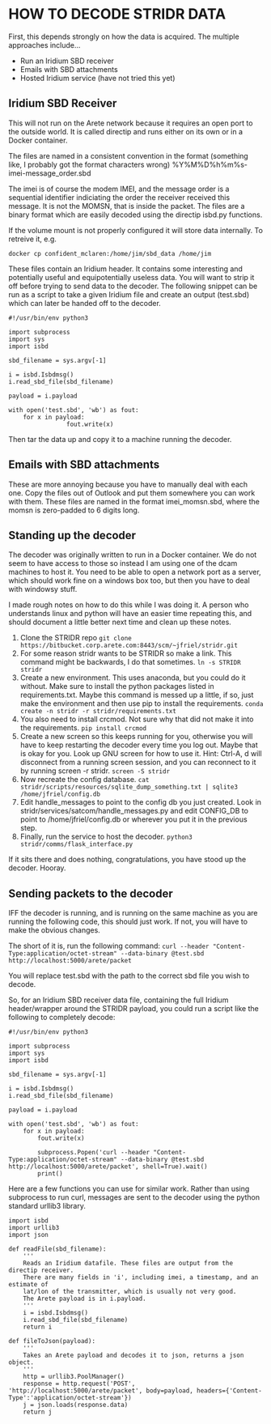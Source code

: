HOW TO DECODE STRIDR DATA
=========================

First, this depends strongly on how the data is acquired. The multiple approaches include...

 - Run an Iridium SBD receiver
 - Emails with SBD attachments
 - Hosted Iridium service (have not tried this yet)

Iridium SBD Receiver
--------------------
This will not run on the Arete network because it requires an open port to the outside world. It is
called directip and runs either on its own or in a Docker container.

The files are named in a consistent convention in the format (something like, I probably got the
format characters wrong) %Y%M%D%h%m%s-imei-message_order.sbd

The imei is of course the modem IMEI, and the message order is a sequential identifier indiciating
the order the receiver received this message. It is not the MOMSN, that is inside the packet. The
files are a binary format which are easily decoded using the directip isbd.py functions.

If the volume mount is not properly configured it will store data internally. To retreive it, e.g.
```
docker cp confident_mclaren:/home/jim/sbd_data /home/jim
```

These files contain an Iridium header. It contains some interesting and potentially useful and
equipotentially useless data. You will want to strip it off before trying to send data to the
decoder. The following snippet can be run as a script to take a given Iridium file and create an
output (test.sbd) which can later be handed off to the decoder.

```
#!/usr/bin/env python3

import subprocess
import sys
import isbd

sbd_filename = sys.argv[-1]

i = isbd.Isbdmsg()
i.read_sbd_file(sbd_filename)

payload = i.payload

with open('test.sbd', 'wb') as fout:
    for x in payload:
                fout.write(x)
```

Then tar the data up and copy it to a machine running the decoder.


Emails with SBD attachments
---------------------------
These are more annoying because you have to manually deal with each one. Copy the files out of
Outlook and put them somewhere you can work with them. These files are named in the format
imei_momsn.sbd, where the momsn is zero-padded to 6 digits long.


Standing up the decoder
-----------------------
The decoder was originally written to run in a Docker container. We do not seem to have access to
those so instead I am using one of the dcam machines to host it. You need to be able to open a
network port as a server, which should work fine on a windows box too, but then you have to deal
with windowsy stuff.

I made rough notes on how to do this while I was doing it. A person who understands linux and python
will have an easier time repeating this, and should document a little better next time and clean up
these notes.

1. Clone the STRIDR repo
```git clone https://bitbucket.corp.arete.com:8443/scm/~jfriel/stridr.git```
2. For some reason stridr wants to be STRIDR so make a link. This command might be backwards, I do
that sometimes.
```ln -s STRIDR stridr```
3. Create a new environment. This uses anaconda, but you could do it without. Make sure to install
the python packages listed in requirements.txt. Maybe this command is messed up a little, if so,
just make the environment and then use pip to install the requirements.
```conda create -n stridr -r stridr/requirements.txt```
4. You also need to install crcmod. Not sure why that did not make it into the requirements.
```pip install crcmod```
5. Create a new screen so this keeps running for you, otherwise you will have to keep restarting the
decoder every time you log out. Maybe that is okay for you. Look up GNU screen for how to use it.
Hint: Ctrl-A, d will disconnect from a running screen session, and you can reconnect to it by
running screen -r stridr.
```screen -S stridr```
6. Now recreate the config database.
```cat stridr/scripts/resources/sqlite_dump_something.txt | sqlite3 /home/jfriel/config.db```
7. Edit handle_messages to point to the config db you just created. Look in
stridr/services/satcom/handle_messages.py and edit CONFIG_DB to point to /home/jfriel/config.db or
wherever you put it in the previous step.
8. Finally, run the service to host the decoder.
```python3 stridr/comms/flask_interface.py```

If it sits there and does nothing, congratulations, you have stood up the decoder. Hooray.


Sending packets to the decoder
------------------------------
IFF the decoder is running, and is running on the same machine as you are running the following
code, this should just work. If not, you will have to make the obvious changes.

The short of it is, run the following command:
```curl --header "Content-Type:application/octet-stream" --data-binary @test.sbd http://localhost:5000/arete/packet```

You will replace test.sbd with the path to the correct sbd file you wish to decode.

So, for an Iridium SBD receiver data file, containing the full Iridium header/wrapper around the
STRIDR payload, you could run a script like the following to completely decode:
```
#!/usr/bin/env python3

import subprocess
import sys
import isbd

sbd_filename = sys.argv[-1]

i = isbd.Isbdmsg()
i.read_sbd_file(sbd_filename)

payload = i.payload

with open('test.sbd', 'wb') as fout:
    for x in payload:
        fout.write(x)

        subprocess.Popen('curl --header "Content-Type:application/octet-stream" --data-binary @test.sbd http://localhost:5000/arete/packet', shell=True).wait()
        print()
```

Here are a few functions you can use for similar work. Rather than using subprocess to run curl,
messages are sent to the decoder using the python standard urllib3 library.

```
import isbd
import urllib3
import json

def readFile(sbd_filename):
    '''
    Reads an Iridium datafile. These files are output from the directip receiver.
    There are many fields in 'i', including imei, a timestamp, and an estimate of
    lat/lon of the transmitter, which is usually not very good.
    The Arete payload is in i.payload.
    '''
    i = isbd.Isbdmsg()
    i.read_sbd_file(sbd_filename)
    return i

def fileToJson(payload):
    '''
    Takes an Arete payload and decodes it to json, returns a json object.
    '''
    http = urllib3.PoolManager()
    response = http.request('POST', 'http://localhost:5000/arete/packet', body=payload, headers={'Content-Type':'application/octet-stream'})
    j = json.loads(response.data)
    return j
```
